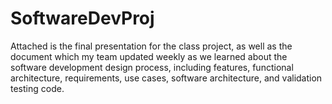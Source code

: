 # SoftwareDevProj
Attached is the final presentation for the class project, as well as the document which my team updated weekly as we learned about the software development design process, including features, functional architecture, requirements, use cases, software architecture, and validation testing code.
